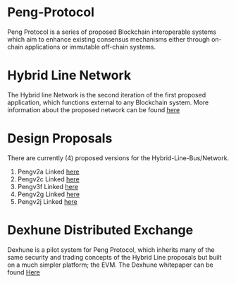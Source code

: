 # Peng-Protocol
Peng Protocol is a series of proposed Blockchain interoperable systems which aim to enhance existing consensus mechanisms either through on-chain applications or immutable off-chain systems. 

# Hybrid Line Network 
The Hybrid line Network is the second iteration of the first proposed application, which functions external to any Blockchain system. More information about the proposed network can be found [here](https://drive.google.com/file/d/1zIHSdoCiDXmMnENdjWEAzlSOWcRqMN_d/view?usp=share_link)

# Design Proposals
There are currently (4) proposed versions for the Hybrid-Line-Bus/Network. 
1. Pengv2a Linked [here](https://medium.com/@genericmage1127/pengv2a-monero-nfts-revised-aa2ce905182d)
2. Pengv2c Linked [here](https://medium.com/@genericmage1127/pengv2c-nfts-tokens-and-dapps-on-dogecoin-f5945cee32d)
3. Pengv3f Linked [here](https://medium.com/@genericmage1127/towards-global-fiat-currency-stabilization-5570088eee3d)
4. Pengv2g Linked [here](https://medium.com/@genericmage1127/towards-secure-liquidity-bridges-4865e2810b27)
5. Pengv2j Linked [here](https://medium.com/@genericmage1127/pengv2j-distributed-exchange-84ee7ccfbba1)


# Dexhune Distributed Exchange 
Dexhune is a pilot system for Peng Protocol, which inherits many of the same security and trading concepts of the Hybrid Line proposals but built on a much simpler platform; the EVM. The Dexhune whitepaper can be found [Here](https://files.catbox.moe/yry30k.pdf)
